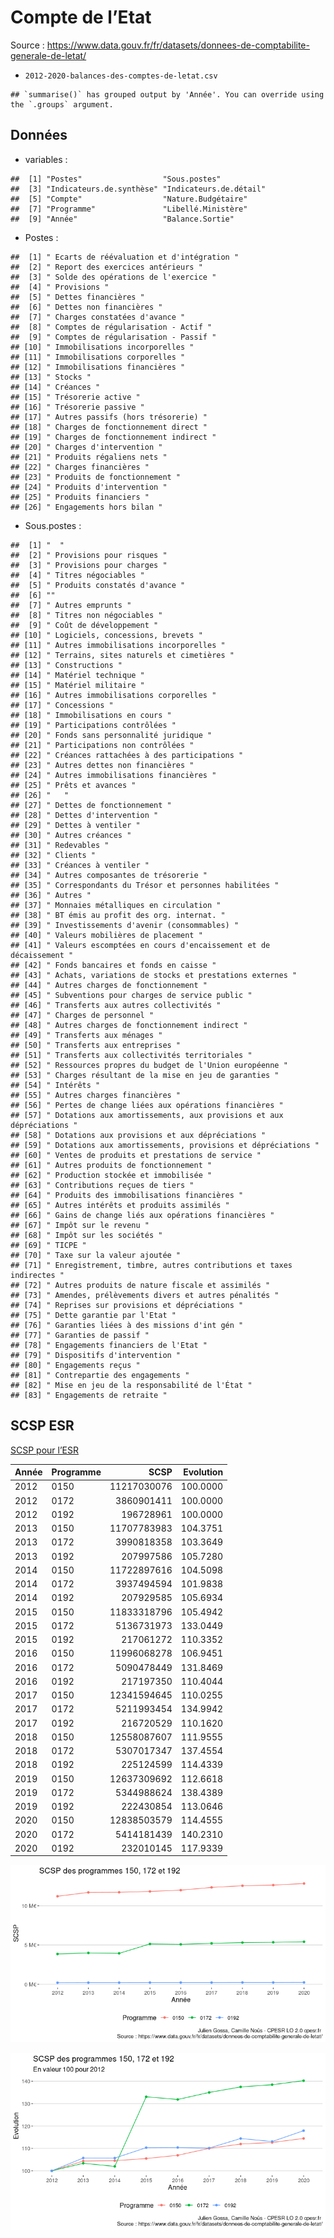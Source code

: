 Compte de l’Etat
================

Source :
<https://www.data.gouv.fr/fr/datasets/donnees-de-comptabilite-generale-de-letat/>

-   `2012-2020-balances-des-comptes-de-letat.csv`

<!-- -->

    ## `summarise()` has grouped output by 'Année'. You can override using the `.groups` argument.

## Données

-   variables :

<!-- -->

    ##  [1] "Postes"                  "Sous.postes"            
    ##  [3] "Indicateurs.de.synthèse" "Indicateurs.de.détail"  
    ##  [5] "Compte"                  "Nature.Budgétaire"      
    ##  [7] "Programme"               "Libellé.Ministère"      
    ##  [9] "Année"                   "Balance.Sortie"

-   Postes :

<!-- -->

    ##  [1] " Ecarts de réévaluation et d'intégration "
    ##  [2] " Report des exercices antérieurs "        
    ##  [3] " Solde des opérations de l'exercice "     
    ##  [4] " Provisions "                             
    ##  [5] " Dettes financières "                     
    ##  [6] " Dettes non financières "                 
    ##  [7] " Charges constatées d'avance "            
    ##  [8] " Comptes de régularisation - Actif "      
    ##  [9] " Comptes de régularisation - Passif "     
    ## [10] " Immobilisations incorporelles "          
    ## [11] " Immobilisations corporelles "            
    ## [12] " Immobilisations financières "            
    ## [13] " Stocks "                                 
    ## [14] " Créances "                               
    ## [15] " Trésorerie active "                      
    ## [16] " Trésorerie passive "                     
    ## [17] " Autres passifs (hors trésorerie) "       
    ## [18] " Charges de fonctionnement direct "       
    ## [19] " Charges de fonctionnement indirect "     
    ## [20] " Charges d'intervention "                 
    ## [21] " Produits régaliens nets "                
    ## [22] " Charges financières "                    
    ## [23] " Produits de fonctionnement "             
    ## [24] " Produits d'intervention "                
    ## [25] " Produits financiers "                    
    ## [26] " Engagements hors bilan "

-   Sous.postes :

<!-- -->

    ##  [1] "  "                                                                 
    ##  [2] " Provisions pour risques "                                          
    ##  [3] " Provisions pour charges "                                          
    ##  [4] " Titres négociables "                                               
    ##  [5] " Produits constatés d'avance "                                      
    ##  [6] ""                                                                   
    ##  [7] " Autres emprunts "                                                  
    ##  [8] " Titres non négociables "                                           
    ##  [9] " Coût de développement "                                            
    ## [10] " Logiciels, concessions, brevets "                                  
    ## [11] " Autres immobilisations incorporelles "                             
    ## [12] " Terrains, sites naturels et cimetières "                           
    ## [13] " Constructions "                                                    
    ## [14] " Matériel technique "                                               
    ## [15] " Matériel militaire "                                               
    ## [16] " Autres immobilisations corporelles "                               
    ## [17] " Concessions "                                                      
    ## [18] " Immobilisations en cours "                                         
    ## [19] " Participations contrôlées "                                        
    ## [20] " Fonds sans personnalité juridique "                                
    ## [21] " Participations non contrôlées "                                    
    ## [22] " Créances rattachées à des participations "                         
    ## [23] " Autres dettes non financières "                                    
    ## [24] " Autres immobilisations financières "                               
    ## [25] " Prêts et avances "                                                 
    ## [26] "   "                                                                
    ## [27] " Dettes de fonctionnement "                                         
    ## [28] " Dettes d'intervention "                                            
    ## [29] " Dettes à ventiler "                                                
    ## [30] " Autres créances "                                                  
    ## [31] " Redevables "                                                       
    ## [32] " Clients "                                                          
    ## [33] " Créances à ventiler "                                              
    ## [34] " Autres composantes de trésorerie "                                 
    ## [35] " Correspondants du Trésor et personnes habilitées "                 
    ## [36] " Autres "                                                           
    ## [37] " Monnaies métalliques en circulation "                              
    ## [38] " BT émis au profit des org. internat. "                             
    ## [39] " Investissements d'avenir (consommables) "                          
    ## [40] " Valeurs mobilières de placement "                                  
    ## [41] " Valeurs escomptées en cours d'encaissement et de décaissement "    
    ## [42] " Fonds bancaires et fonds en caisse "                               
    ## [43] " Achats, variations de stocks et prestations externes "             
    ## [44] " Autres charges de fonctionnement "                                 
    ## [45] " Subventions pour charges de service public "                       
    ## [46] " Transferts aux autres collectivités "                              
    ## [47] " Charges de personnel "                                             
    ## [48] " Autres charges de fonctionnement indirect "                        
    ## [49] " Transferts aux ménages "                                           
    ## [50] " Transferts aux entreprises "                                       
    ## [51] " Transferts aux collectivités territoriales "                       
    ## [52] " Ressources propres du budget de l'Union européenne "               
    ## [53] " Charges résultant de la mise en jeu de garanties "                 
    ## [54] " Intérêts "                                                         
    ## [55] " Autres charges financières "                                       
    ## [56] " Pertes de change liées aux opérations financières "                
    ## [57] " Dotations aux amortissements, aux provisions et aux dépréciations "
    ## [58] " Dotations aux provisions et aux dépréciations "                    
    ## [59] " Dotations aux amortissements, provisions et dépréciations "        
    ## [60] " Ventes de produits et prestations de service "                     
    ## [61] " Autres produits de fonctionnement "                                
    ## [62] " Production stockée et immobilisée "                                
    ## [63] " Contributions reçues de tiers "                                    
    ## [64] " Produits des immobilisations financières "                         
    ## [65] " Autres intérêts et produits assimilés "                            
    ## [66] " Gains de change liés aux opérations financières "                  
    ## [67] " Impôt sur le revenu "                                              
    ## [68] " Impôt sur les sociétés "                                           
    ## [69] " TICPE "                                                            
    ## [70] " Taxe sur la valeur ajoutée "                                       
    ## [71] " Enregistrement, timbre, autres contributions et taxes indirectes " 
    ## [72] " Autres produits de nature fiscale et assimilés "                   
    ## [73] " Amendes, prélèvements divers et autres pénalités "                 
    ## [74] " Reprises sur provisions et dépréciations "                         
    ## [75] " Dette garantie par l'Etat "                                        
    ## [76] " Garanties liées à des missions d'int gén "                         
    ## [77] " Garanties de passif "                                              
    ## [78] " Engagements financiers de l'Etat "                                 
    ## [79] " Dispositifs d'intervention "                                       
    ## [80] " Engagements reçus "                                                
    ## [81] " Contrepartie des engagements "                                     
    ## [82] " Mise en jeu de la responsabilité de l'État "                       
    ## [83] " Engagements de retraite "

## SCSP ESR

[SCSP pour l’ESR](scsp-esr.csv)

<table>
<thead>
<tr>
<th style="text-align:left;">
Année
</th>
<th style="text-align:left;">
Programme
</th>
<th style="text-align:right;">
SCSP
</th>
<th style="text-align:right;">
Evolution
</th>
</tr>
</thead>
<tbody>
<tr>
<td style="text-align:left;">
2012
</td>
<td style="text-align:left;">
0150
</td>
<td style="text-align:right;">
11217030076
</td>
<td style="text-align:right;">
100.0000
</td>
</tr>
<tr>
<td style="text-align:left;">
2012
</td>
<td style="text-align:left;">
0172
</td>
<td style="text-align:right;">
3860901411
</td>
<td style="text-align:right;">
100.0000
</td>
</tr>
<tr>
<td style="text-align:left;">
2012
</td>
<td style="text-align:left;">
0192
</td>
<td style="text-align:right;">
196728961
</td>
<td style="text-align:right;">
100.0000
</td>
</tr>
<tr>
<td style="text-align:left;">
2013
</td>
<td style="text-align:left;">
0150
</td>
<td style="text-align:right;">
11707783983
</td>
<td style="text-align:right;">
104.3751
</td>
</tr>
<tr>
<td style="text-align:left;">
2013
</td>
<td style="text-align:left;">
0172
</td>
<td style="text-align:right;">
3990818358
</td>
<td style="text-align:right;">
103.3649
</td>
</tr>
<tr>
<td style="text-align:left;">
2013
</td>
<td style="text-align:left;">
0192
</td>
<td style="text-align:right;">
207997586
</td>
<td style="text-align:right;">
105.7280
</td>
</tr>
<tr>
<td style="text-align:left;">
2014
</td>
<td style="text-align:left;">
0150
</td>
<td style="text-align:right;">
11722897616
</td>
<td style="text-align:right;">
104.5098
</td>
</tr>
<tr>
<td style="text-align:left;">
2014
</td>
<td style="text-align:left;">
0172
</td>
<td style="text-align:right;">
3937494594
</td>
<td style="text-align:right;">
101.9838
</td>
</tr>
<tr>
<td style="text-align:left;">
2014
</td>
<td style="text-align:left;">
0192
</td>
<td style="text-align:right;">
207929585
</td>
<td style="text-align:right;">
105.6934
</td>
</tr>
<tr>
<td style="text-align:left;">
2015
</td>
<td style="text-align:left;">
0150
</td>
<td style="text-align:right;">
11833318796
</td>
<td style="text-align:right;">
105.4942
</td>
</tr>
<tr>
<td style="text-align:left;">
2015
</td>
<td style="text-align:left;">
0172
</td>
<td style="text-align:right;">
5136731973
</td>
<td style="text-align:right;">
133.0449
</td>
</tr>
<tr>
<td style="text-align:left;">
2015
</td>
<td style="text-align:left;">
0192
</td>
<td style="text-align:right;">
217061272
</td>
<td style="text-align:right;">
110.3352
</td>
</tr>
<tr>
<td style="text-align:left;">
2016
</td>
<td style="text-align:left;">
0150
</td>
<td style="text-align:right;">
11996068278
</td>
<td style="text-align:right;">
106.9451
</td>
</tr>
<tr>
<td style="text-align:left;">
2016
</td>
<td style="text-align:left;">
0172
</td>
<td style="text-align:right;">
5090478449
</td>
<td style="text-align:right;">
131.8469
</td>
</tr>
<tr>
<td style="text-align:left;">
2016
</td>
<td style="text-align:left;">
0192
</td>
<td style="text-align:right;">
217197350
</td>
<td style="text-align:right;">
110.4044
</td>
</tr>
<tr>
<td style="text-align:left;">
2017
</td>
<td style="text-align:left;">
0150
</td>
<td style="text-align:right;">
12341594645
</td>
<td style="text-align:right;">
110.0255
</td>
</tr>
<tr>
<td style="text-align:left;">
2017
</td>
<td style="text-align:left;">
0172
</td>
<td style="text-align:right;">
5211993454
</td>
<td style="text-align:right;">
134.9942
</td>
</tr>
<tr>
<td style="text-align:left;">
2017
</td>
<td style="text-align:left;">
0192
</td>
<td style="text-align:right;">
216720529
</td>
<td style="text-align:right;">
110.1620
</td>
</tr>
<tr>
<td style="text-align:left;">
2018
</td>
<td style="text-align:left;">
0150
</td>
<td style="text-align:right;">
12558087607
</td>
<td style="text-align:right;">
111.9555
</td>
</tr>
<tr>
<td style="text-align:left;">
2018
</td>
<td style="text-align:left;">
0172
</td>
<td style="text-align:right;">
5307017347
</td>
<td style="text-align:right;">
137.4554
</td>
</tr>
<tr>
<td style="text-align:left;">
2018
</td>
<td style="text-align:left;">
0192
</td>
<td style="text-align:right;">
225124599
</td>
<td style="text-align:right;">
114.4339
</td>
</tr>
<tr>
<td style="text-align:left;">
2019
</td>
<td style="text-align:left;">
0150
</td>
<td style="text-align:right;">
12637309692
</td>
<td style="text-align:right;">
112.6618
</td>
</tr>
<tr>
<td style="text-align:left;">
2019
</td>
<td style="text-align:left;">
0172
</td>
<td style="text-align:right;">
5344988624
</td>
<td style="text-align:right;">
138.4389
</td>
</tr>
<tr>
<td style="text-align:left;">
2019
</td>
<td style="text-align:left;">
0192
</td>
<td style="text-align:right;">
222430854
</td>
<td style="text-align:right;">
113.0646
</td>
</tr>
<tr>
<td style="text-align:left;">
2020
</td>
<td style="text-align:left;">
0150
</td>
<td style="text-align:right;">
12838503579
</td>
<td style="text-align:right;">
114.4555
</td>
</tr>
<tr>
<td style="text-align:left;">
2020
</td>
<td style="text-align:left;">
0172
</td>
<td style="text-align:right;">
5414181439
</td>
<td style="text-align:right;">
140.2310
</td>
</tr>
<tr>
<td style="text-align:left;">
2020
</td>
<td style="text-align:left;">
0192
</td>
<td style="text-align:right;">
232010145
</td>
<td style="text-align:right;">
117.9339
</td>
</tr>
</tbody>
</table>

![](ComptesEtat_files/figure-gfm/scsp.esr.abs-1.png)<!-- -->

![](ComptesEtat_files/figure-gfm/scsp.esr.evol-1.png)<!-- -->
